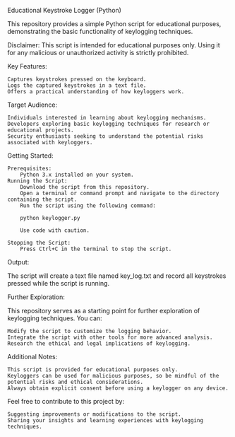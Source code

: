 Educational Keystroke Logger (Python)

This repository provides a simple Python script for educational purposes, demonstrating the basic functionality of keylogging techniques.

Disclaimer: This script is intended for educational purposes only. Using it for any malicious or unauthorized activity is strictly prohibited.

Key Features:

    Captures keystrokes pressed on the keyboard.
    Logs the captured keystrokes in a text file.
    Offers a practical understanding of how keyloggers work.

Target Audience:

    Individuals interested in learning about keylogging mechanisms.
    Developers exploring basic keylogging techniques for research or educational projects.
    Security enthusiasts seeking to understand the potential risks associated with keyloggers.

Getting Started:

    Prerequisites:
        Python 3.x installed on your system.
    Running the Script:
        Download the script from this repository.
        Open a terminal or command prompt and navigate to the directory containing the script.
        Run the script using the following command:
        
        python keylogger.py

        Use code with caution.

    Stopping the Script:
        Press Ctrl+C in the terminal to stop the script.

Output:

The script will create a text file named key_log.txt and record all keystrokes pressed while the script is running.

Further Exploration:

This repository serves as a starting point for further exploration of keylogging techniques. You can:

    Modify the script to customize the logging behavior.
    Integrate the script with other tools for more advanced analysis.
    Research the ethical and legal implications of keylogging.

Additional Notes:

    This script is provided for educational purposes only.
    Keyloggers can be used for malicious purposes, so be mindful of the potential risks and ethical considerations.
    Always obtain explicit consent before using a keylogger on any device.

Feel free to contribute to this project by:

    Suggesting improvements or modifications to the script.
    Sharing your insights and learning experiences with keylogging techniques.
